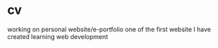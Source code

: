 # cv
working on personal website/e-portfolio
one of the first website I have created learning web development
